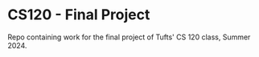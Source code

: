 # CS120 - Final Project

Repo containing work for the final project of Tufts' CS 120 class, Summer 2024.